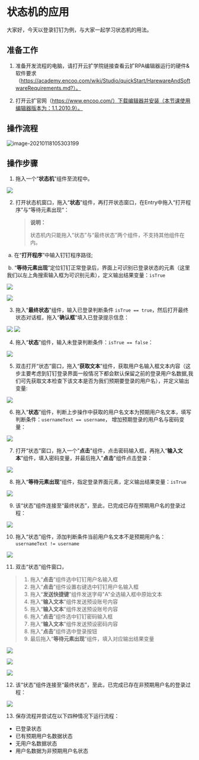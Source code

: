 # 状态机的应用 

大家好，今天以登录钉钉为例，与大家一起学习状态机的用法。

## **准备工作**

1. 准备开发流程的电脑，请打开云扩学院链接查看云扩RPA编辑器运行的硬件&软件要求（https://academy.encoo.com/wiki/Studio/quickStart/HarewareAndSoftwareRequirements.md?）。

2. 打开云扩官网（https://www.encoo.com/）下载编辑器并安装（本节课使用编辑器版本为：1.1.2010.9）。

## **操作流程**

![image-20210118105303199](https://docimages.blob.core.chinacloudapi.cn/images/EncooLearn/StateMachine/image-20210118105303199.png)

## 操作步骤

1. 拖入一个“**状态机**”组件至流程中。

![](https://docimages.blob.core.chinacloudapi.cn/images/EncooLearn/StateMachine/20210128StateMachine1.png)

2. 打开状态机窗口，拖入“**状态**”组件，再打开状态窗口，在Entry中拖入“打开程序”与“等待元素出现“：

   > **说明：**
   >
   > 状态机内只能拖入“状态”与“最终状态”两个组件，不支持其他组件在内。

​      a. 在“**打开程序**”中输入钉钉程序路径;

​      b. “**等待元素出现**”定位钉钉正常登录后，界面上可识别已登录状态的元素（这里我们以左上角搜索输入框为可识别元素），定义输出结果变量：`isTrue`

![](https://docimages.blob.core.chinacloudapi.cn/images/EncooLearn/StateMachine/20210128StateMachine2.png)

![](https://docimages.blob.core.chinacloudapi.cn/images/EncooLearn/StateMachine/20210128StateMachine3.png)

3. 拖入“**最终状态**”组件，输入已登录判断条件 `isTrue == true`，然后打开最终状态对话框，拖入“**确认框**”填入已登录提示信息：

![](https://docimages.blob.core.chinacloudapi.cn/images/EncooLearn/StateMachine/20210128StateMachine4.png)
![](https://docimages.blob.core.chinacloudapi.cn/images/EncooLearn/StateMachine/20210128StateMachine5.png)

4. 拖入“**状态**”组件，输入未登录判断条件：`isTrue == false`：

![](https://docimages.blob.core.chinacloudapi.cn/images/EncooLearn/StateMachine/20210128StateMachine6.png)


5. 双击打开“状态”窗口，拖入“**获取文本**”组件，获取用户名输入框文本内容（这步主要考虑到钉钉登录界面一般情况下都会默认保留之前的登录用户名数据,我们可先获取文本检查下该文本是否为我们预期要登录的用户名），并定义输出变量:

![](https://docimages.blob.core.chinacloudapi.cn/images/EncooLearn/StateMachine/20210128StateMachine7.png)

6. 拖入“**状态**”组件，判断上步操作中获取的用户名文本为预期用户名文本，填写判断条件：`usernameText == username`， 增加预期登录的用户名与密码变量：

![](https://docimages.blob.core.chinacloudapi.cn/images/EncooLearn/StateMachine/20210128StateMachine8.png)

7. 打开“状态”窗口，拖入一个"**点击**"组件，点击密码输入框，再拖入“**输入文本**”组件，填入密码变量，并最后拖入"**点击**"组件点击登录：

![](https://docimages.blob.core.chinacloudapi.cn/images/EncooLearn/StateMachine/20210128StateMachine9.png)

8. 拖入“**等待元素出现**”组件，指定登录界面元素，定义输出结果变量：`isTrue`

![](https://docimages.blob.core.chinacloudapi.cn/images/EncooLearn/StateMachine/20210128StateMachine10.png)

9.  该“状态”组件连接至“最终状态”，至此，已完成已存在预期用户名的登录过程：

![](https://docimages.blob.core.chinacloudapi.cn/images/EncooLearn/StateMachine/20210128StateMachine11.png)

10. 拖入“状态”组件，添加判断条件当前用户名文本不是预期用户名：`usernameText != username`

![](https://docimages.blob.core.chinacloudapi.cn/images/EncooLearn/StateMachine/20210128StateMachine12.png)

11. 双击“状态”组件窗口，
   > 1. 拖入“**点击**”组件选中钉钉用户名输入框
   > 2. 拖入“**点击**”组件设置右键选中钉钉用户名输入框
   > 3. 拖入“**发送快捷键**”组件发送字母"A"全选输入框中原始文本
   > 4. 拖入“**输入文本**”组件发送预设账号内容
   > 5. 拖入“**输入文本**”组件发送预设账号内容
   > 6. 拖入“**点击**”组件选中钉钉密码输入框
   > 7. 拖入“**输入文本**”组件发送预设密码内容
   > 8. 拖入“**点击**”组件选中登录按钮
   > 9. 最后拖入“**等待元素出现**”组件，填入对应输出结果变量

![](https://docimages.blob.core.chinacloudapi.cn/images/EncooLearn/StateMachine/20210128StateMachine13.png)

![](https://docimages.blob.core.chinacloudapi.cn/images/EncooLearn/StateMachine/20210128StateMachine14.png)

![](https://docimages.blob.core.chinacloudapi.cn/images/EncooLearn/StateMachine/20210128StateMachine15.png)

12. 该“状态”组件连接至“最终状态”，至此，已完成已存在非预期用户名的登录过程：

![](https://docimages.blob.core.chinacloudapi.cn/images/EncooLearn/StateMachine/20210128StateMachine16.png)

13. 保存流程并尝试在以下四种情况下运行流程：

- 已登录状态
- 已有预期用户名数据状态
- 无用户名数据状态
- 用户名数据为非预期用户名状态